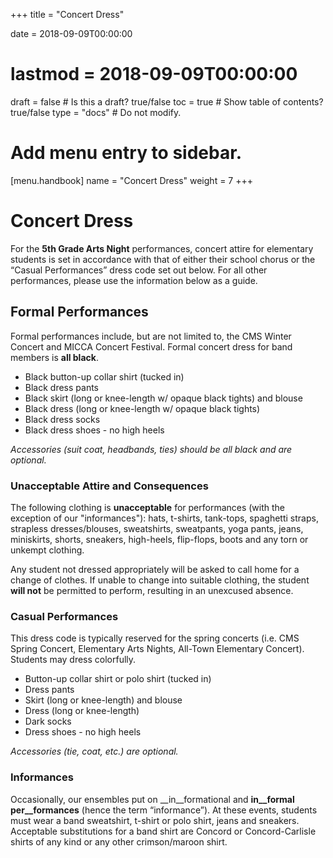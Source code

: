 +++
title = "Concert Dress"

date = 2018-09-09T00:00:00
# lastmod = 2018-09-09T00:00:00

draft = false  # Is this a draft? true/false
toc = true  # Show table of contents? true/false
type = "docs"  # Do not modify.

# Add menu entry to sidebar.
[menu.handbook]
  name = "Concert Dress"
  weight = 7
+++
# Concert Dress

For the __5th Grade Arts Night__ performances, concert attire for elementary students is set in accordance with that of either their school chorus or the “Casual Performances” dress code set out below. For all other performances, please use the information below as a guide.

## Formal Performances

Formal performances include, but are not limited to, the CMS Winter Concert and MICCA Concert Festival. Formal concert dress for band members is __all black__.

- Black button-up collar shirt (tucked in)
- Black dress pants
- Black skirt (long or knee-length w/ opaque black tights) and blouse
- Black dress (long or knee-length w/ opaque black tights)
- Black dress socks
- Black dress shoes - no high heels

*Accessories (suit coat, headbands, ties) should be all black and are optional.*

### Unacceptable Attire and Consequences

The following clothing is __unacceptable__ for performances (with the exception of our "informances"): hats, t-shirts, tank-tops, spaghetti straps, strapless dresses/blouses, sweatshirts, sweatpants, yoga pants, jeans, miniskirts, shorts, sneakers, high-heels, flip-flops, boots and any torn or unkempt clothing.

Any student not dressed appropriately will be asked to call home for a change of clothes. If unable to change into suitable clothing, the student __will not__ be permitted to perform, resulting in an unexcused absence.

### Casual Performances

This dress code is typically reserved for the spring concerts (i.e. CMS Spring Concert, Elementary Arts Nights, All-Town Elementary Concert). Students may dress colorfully.

- Button-up collar shirt or polo shirt (tucked in)
- Dress pants
- Skirt (long or knee-length) and blouse
- Dress (long or knee-length)
- Dark socks
- Dress shoes - no high heels

*Accessories (tie, coat, etc.) are optional.*

### Informances

Occasionally, our ensembles put on __in__formational and __in__formal per__formances__ (hence the term “informance”). At these events, students must wear a band sweatshirt, t-shirt or polo shirt, jeans and sneakers. Acceptable substitutions for a band shirt are Concord or Concord-Carlisle shirts of any kind or any other crimson/maroon shirt.
